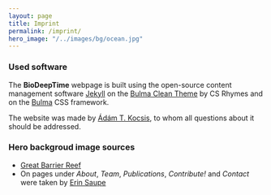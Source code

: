 ```yaml
---
layout: page
title: Imprint 
permalink: /imprint/
hero_image: "/../images/bg/ocean.jpg"
---
```


### Used software

The **BioDeepTime** webpage is built using the open-source content management software [Jekyll](https://jekyllrb.com/) on the [Bulma Clean Theme](https://github.com/chrisrhymes/bulma-clean-theme) by CS Rhymes and on the [Bulma](https://bulma.io/) CSS framework. 

The website was made by [Ádám T. Kocsis]({{site.url}}{{site.baseurl}}/team/people/#ádám-kocsis), to whom all questions about it should be addressed. 


### Hero backgroud image sources

- [Great Barrier Reef](https://www.besthdwallpaper.com/islands/great-barrier-reef-island-ocean-dt_en-US-85084.html)
- On pages under *About*, *Team*, *Publications*, *Contribute!* and *Contact* were taken by [Erin Saupe]({{site.url}}{{site.baseurl}}/team/people/#erin-saupe)

